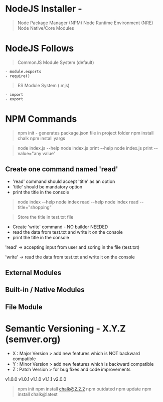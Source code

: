 # NodeJS Installer -

> Node Package Manager (NPM)
> Node Runtime Environment (NRE)
> Node Native/Core Modules

# NodeJS Follows

> CommonJS Module System (default)

    - module.exports
    - require()

> ES Module System (.mjs)

    - import
    - export

# NPM Commands

> npm init - generates package.json file in project folder
> npm install chalk
> npm install yargs

> node index.js --help
> node index.js print --help
> node index.js print --value="any value"

## Create one command named 'read'

- 'read' command should accept 'title' as an option
- 'title' should be mandatory option
- print the title in the console

> node index --help
> node index read --help
> node index read --title="shopping"

> Store the title in test.txt file

- Create 'write' command - NO builder NEEDED
- read the data from test.txt and write it on the console
- print the title in the console

'read' -> accepting input from user and soring in the file (test.txt)

'write' -> read the data from test.txt and write it on the console

## External Modules

## Built-in / Native Modules

## File Module

# Semantic Versioning - X.Y.Z (semver.org)

- X : Major Version > add new features which is NOT backward compatible
- Y : Minor Version > add new features which is backward compatible
- Z : Patch Version > for bug fixes and code improvements

v1.0.0
v1.0.1
v1.1.0
v1.1.1
v2.0.0

> npm init
> npm install chalk@2.2.2
> npm outdated
> npm update
> npm install chalk@latest
